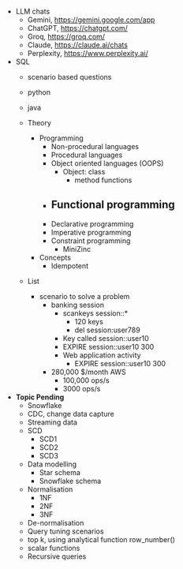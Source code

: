 
- LLM chats
	- Gemini, https://gemini.google.com/app
	- ChatGPT, https://chatgpt.com/
	- Groq, https://groq.com/
	- Claude, https://claude.ai/chats
	- Perplexity, https://www.perplexity.ai/
- SQL
	- scenario based questions
	- python 
	- java
	- Theory
		- Programming
			- Non-procedural languages
			- Procedural languages
			- Object oriented languages (OOPS)
				- Object: class
					- method functions
			- Functional programming
				- 
			- Declarative programming
			- Imperative programming
			- Constraint programming
				- MiniZinc
		- Concepts
			- Idempotent
	- List

		- scenario to solve a problem
			- banking session
				- scankeys session::*
					- 120 keys 
					- del session:user789
				- Key called session::user10
				- EXPIRE session::user10 300
				- Web application activity
					- EXPIRE session::user10 300
			- 280,000 $/month AWS
				- 100,000 ops/s
				- 3000 ops/s
- **Topic Pending**
	- Snowflake
	- CDC, change data capture
	- Streaming data
	- SCD
		- SCD1
		- SCD2
		- SCD3
	- Data modelling
		- Star schema
		- Snowflake schema
	- Normalisation
		- 1NF
		- 2NF
		- 3NF
	- De-normalisation
	- Query tuning scenarios
	- top k, using analytical function row_number() 
	- scalar functions
	- Recursive queries
